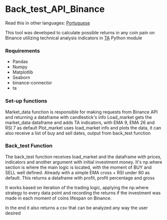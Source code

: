 # Back_test_API_Binance

Read this in other languages: [Portuguese](https://github.com/Kalienel/back_test_API_Binance/blob/main/README.md)

This tool was developed to calculate possible returns in any coin pain on Binance utilizing technical analysis indicators in [TA](https://technical-analysis-library-in-python.readthedocs.io/en/latest/) Python module

### Requirements
- Pandas
- Numpy
- Matplotlib
- Seaborn
- binance-connector
- ta

### Set-up functions


Market_data function is responsible for making requests from Binance API and returning a dataframe with candlestick's info
Load_market gets the market_data dataframe and adds TA indicators, with EMA 9, EMA 26 and RSI 7 as default
Plot_market uses load_market info and plots the data, it can also receive a list of buy and sell dates, output from back_test function

### Back_test Function

The back_test function receives load_market and the dataframe with prices, indicators and another argument with initial investment money. It's np.where section is where the main logic is located, with the moment of BUY and SELL well defined. Already with a simple EMA cross + RSI under 80 as default. This returns a dataframe with profit, profit percentage and gross

It works based on iteration of the trading logic, applying the np.where strategy to every data point and recording the returns if the investment was made in each moment of coins lifespan on Binance.

In the end it also returns a csv that can be analyzed any way the user desired
